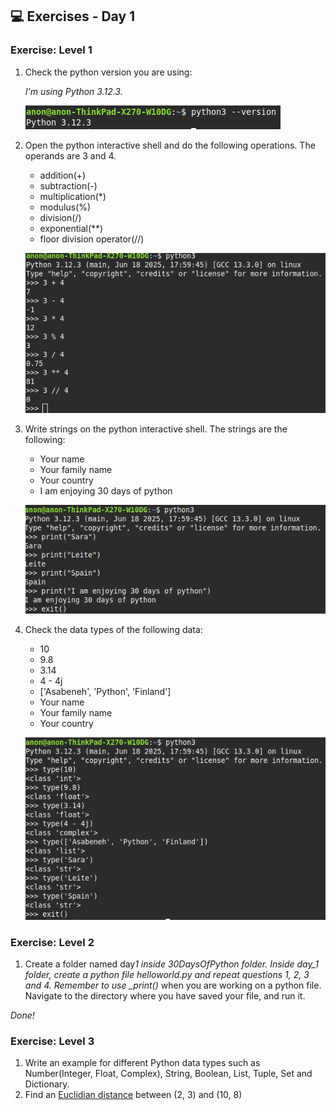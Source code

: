 ## 💻 Exercises - Day 1

### Exercise: Level 1

1. Check the python version you are using:

   _I'm using Python 3.12.3._

   ![Screenshot showing the Python version on the terminal](exercise1.png)

2. Open the python interactive shell and do the following operations. The operands are 3 and 4.

   - addition(+)
   - subtraction(-)
   - multiplication(\*)
   - modulus(%)
   - division(/)
   - exponential(\*\*)
   - floor division operator(//)

   ![Solution to exercise 2](exercise2.png)

3. Write strings on the python interactive shell. The strings are the following:

   - Your name
   - Your family name
   - Your country
   - I am enjoying 30 days of python

   ![Solution to exercise 3](exercise3.png)

4. Check the data types of the following data:

   - 10
   - 9.8
   - 3.14
   - 4 - 4j
   - ['Asabeneh', 'Python', 'Finland']
   - Your name
   - Your family name
   - Your country

   ![Solution to exercise 4](exercise4.png)

### Exercise: Level 2

1. Create a folder named day*1 inside 30DaysOfPython folder. Inside day_1 folder, create a python file helloworld.py and repeat questions 1, 2, 3 and 4. Remember to use \_print()* when you are working on a python file. Navigate to the directory where you have saved your file, and run it.

_Done!_

### Exercise: Level 3

1. Write an example for different Python data types such as Number(Integer, Float, Complex), String, Boolean, List, Tuple, Set and Dictionary.
2. Find an [Euclidian distance](https://en.wikipedia.org/wiki/Euclidean_distance#:~:text=In%20mathematics%2C%20the%20Euclidean%20distance,being%20called%20the%20Pythagorean%20distance.) between (2, 3) and (10, 8)
